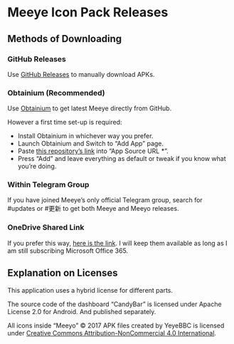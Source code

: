 # Meeye Icon Pack Releases

## Methods of Downloading

### GitHub Releases

Use [GitHub Releases](https://github.com/yeyebbc/meeyo-releases/releases) to manually download APKs.

### Obtainium (Recommended)

Use [Obtainium](https://f-droid.org/en/packages/dev.imranr.obtainium.fdroid/) to get latest Meeye directly from GitHub.

However a first time set-up is required:

- Install Obtainium in whichever way you prefer.
- Launch Obtainium and Switch to “Add App” page.
- Paste [this repository’s link](https://github.com/yeyebbc/meeyo-releases) into “App Source URL \*”.
- Press “Add” and leave everything as default or tweak if you know what you’re doing.

### Within Telegram Group

If you have joined Meeye’s only official Telegram group, search for #updates or #更新 to get both Meeye and Meeyo releases.

### OneDrive Shared Link

If you prefer this way, [here is the link](https://1drv.ms/f/c/dc6bae0a0009378c/Eow3CQAKrmsggNwn6gQAAAABQhLORX2toS1y1cUXGKodJw?e=Czcdsq). I will keep them available as long as I am still subscribing Microsoft Office 365.

## Explanation on Licenses

This application uses a hybrid license for different parts.

The source code of the dashboard “CandyBar” is licensed under Apache License 2.0 for Android. And published separately.

All icons inside “Meeyo” © 2017 APK files created by YeyeBBC is licensed under [Creative Commons Attribution-NonCommercial 4.0 International](https://creativecommons.org/licenses/by-nc/4.0/?ref=chooser-v1).
